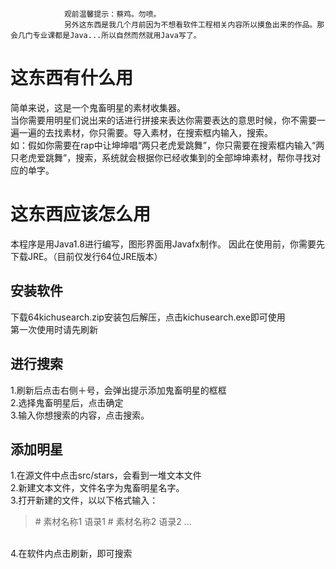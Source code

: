                 观前温馨提示：蔡鸡。勿喷。
                另外这东西是我几个月前因为不想看软件工程相关内容所以摸鱼出来的作品。那会几门专业课都是Java...所以自然而然就用Java写了。

这东西有什么用
===
简单来说，这是一个鬼畜明星的素材收集器。<br>
当你需要用明星们说出来的话进行拼接来表达你需要表达的意思时候，你不需要一遍一遍的去找素材，你只需要。导入素材，在搜索框内输入，搜索。<br>
如：假如你需要在rap中让坤坤唱“两只老虎爱跳舞”，你只需要在搜索框内输入“两只老虎爱跳舞”，搜索，系统就会根据你已经收集到的全部坤坤素材，帮你寻找对应的单字。<br>

这东西应该怎么用
===
本程序是用Java1.8进行编写，图形界面用Javafx制作。
因此在使用前，你需要先下载JRE。（目前仅发行64位JRE版本）


安装软件
---

下载64kichusearch.zip安装包后解压，点击kichusearch.exe即可使用<br>
第一次使用时请先刷新<br>

进行搜索
---

1.刷新后点击右侧＋号，会弹出提示添加鬼畜明星的框框<br>
2.选择鬼畜明星后，点击确定<br>
3.输入你想搜索的内容，点击搜索。<br>

添加明星
---

1.在源文件中点击src/stars，会看到一堆文本文件<br>
2.新建文本文件，文件名字为鬼畜明星名字。<br>
3.打开新建的文件，以以下格式输入：<br>
>\# 素材名称1
>语录1
>\# 素材名称2
>语录2
>    ...
<br>
4.在软件内点击刷新，即可搜索<br>
